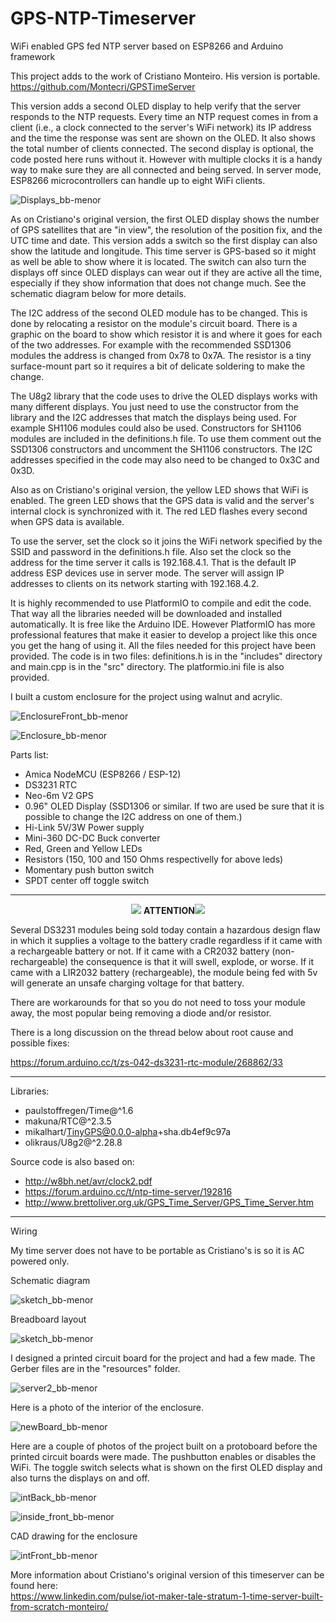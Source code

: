 # GPS-NTP-Timeserver
WiFi enabled GPS fed NTP server based on ESP8266 and Arduino framework 

This project adds to the work of Cristiano Monteiro. His version is portable.<br>
https://github.com/Montecri/GPSTimeServer

This version adds a second OLED display to help verify that the server responds to the NTP requests. Every time an NTP request comes 
in from a client (i.e., a clock connected to the server's WiFi network) its IP address and the time the response was sent are shown 
on the OLED. It also shows the total number of clients connected. The second display is optional, the code posted here runs without it. 
However with multiple clocks it is a handy way to make sure they are all connected and being served. In server mode, ESP8266 
microcontrollers can handle up to eight WiFi clients.

![Displays_bb-menor](https://github.com/mmarkin/GPS-NTP-Timeserver/blob/main/IMAGES/Display.JPG)

As on Cristiano's original version, the first OLED display shows the number of GPS satellites that are "in view", the resolution 
of the position fix, and the UTC time and date. This version adds a switch so the first display can also show the latitude and
longitude. This time server is GPS-based so it might as well be able to show where it is located. The switch can also turn the
displays off since OLED displays can wear out if they are active all the time, especially if they show information that does not 
change much. See the schematic diagram below for more details.

The I2C address of the second OLED module has to be changed. This is done by relocating a resistor on the module's circuit
board. There is a graphic on the board to show which resistor it is and where it goes for each of the two addresses. For example
with the recommended SSD1306 modules the address is changed from 0x78 to 0x7A. The resistor is a tiny surface-mount part so 
it requires a bit of delicate soldering to make the change.

The U8g2 library that the code uses to drive the OLED displays works with many different displays. 
You just need to use the constructor from the library and the I2C addresses that match the displays being used.
For example SH1106 modules could also be used. Constructors for SH1106 modules are included in the definitions.h file. 
To use them comment out the SSD1306 constructors and uncomment the SH1106 constructors. 
The I2C addresses specified in the code may also need to be changed to 0x3C and 0x3D. 

Also as on Cristiano's original version, the yellow LED shows that WiFi is enabled. The green LED shows that the GPS data is 
valid and the server's internal clock is synchronized with it. The red LED flashes every second when GPS data is available.

To use the server, set the clock so it joins the WiFi network specified by the SSID and password in the definitions.h 
file. Also set the clock so the address for the time server it calls is 192.168.4.1. That is the default IP address ESP 
devices use in server mode. The server will assign IP addresses to clients on its network starting with 192.168.4.2.

It is highly recommended to use PlatformIO to compile and edit the code. That way all the libraries needed will be 
downloaded and installed automatically. It is free like the Arduino IDE. However PlatformIO has more professional features 
that make it easier to develop a project like this once you get the hang of using it. All the files needed for this project 
have been provided. The code is in two files: definitions.h is in the "includes" directory and main.cpp is in the "src" 
directory. The platformio.ini file is also provided. 
 
I built a custom enclosure for the project using walnut and acrylic. 

![EnclosureFront_bb-menor](https://github.com/mmarkin/GPS-NTP-Timeserver/blob/main/IMAGES/EnclosureFront.JPG)

![Enclosure_bb-menor](https://github.com/mmarkin/GPS-NTP-Timeserver/blob/main/IMAGES/Enclosure.JPG)

Parts list:

- Amica NodeMCU (ESP8266 / ESP-12)                   
- DS3231 RTC
- Neo-6m V2 GPS
- 0.96" OLED Display (SSD1306 or similar. 
  If two are used be sure that it is possible to change the I2C address on one of them.) 
- Hi-Link 5V/3W Power supply
- Mini-360 DC-DC Buck converter
- Red, Green and Yellow LEDs
- Resistors (150, 100 and 150 Ohms respectivelly for above leds)
- Momentary push button switch
- SPDT center off toggle switch

---
<p align="center"><img src="https://user-images.githubusercontent.com/38574378/132773469-08fb7b59-2f9d-4641-9665-c8d50d3904bc.png">  
<b>ATTENTION</b><img src="https://user-images.githubusercontent.com/38574378/132773469-08fb7b59-2f9d-4641-9665-c8d50d3904bc.png"></p> 

Several DS3231 modules being sold today contain a hazardous design flaw in which it supplies a voltage to the battery cradle 
regardless if it came with a rechargeable battery or not. 
If it came with a CR2032 battery (non-rechargeable) the consequence is that it will swell, explode, or worse. 
If it came with a LIR2032 battery (rechargeable), the module being fed with 5v will generate an unsafe charging voltage for 
that battery.

There are workarounds for that so you do not need to toss your module away, the most popular being removing a diode and/or 
resistor.

There is a long discussion on the thread below about root cause and possible fixes:

https://forum.arduino.cc/t/zs-042-ds3231-rtc-module/268862/33

---

Libraries:

- paulstoffregen/Time@^1.6
- makuna/RTC@^2.3.5
- mikalhart/TinyGPS@0.0.0-alpha+sha.db4ef9c97a
- olikraus/U8g2@^2.28.8

Source code is also based on:<br>
- http://w8bh.net/avr/clock2.pdf
- https://forum.arduino.cc/t/ntp-time-server/192816
- http://www.brettoliver.org.uk/GPS_Time_Server/GPS_Time_Server.htm

---

Wiring

My time server does not have to be portable as Cristiano's is so it is AC powered only.

Schematic diagram

![sketch_bb-menor](https://github.com/mmarkin/GPS-NTP-Timeserver/blob/main/IMAGES/Schematic2.png)

Breadboard layout

![sketch_bb-menor](https://github.com/mmarkin/GPS-NTP-Timeserver/blob/main/IMAGES/sketch_bb.png)

I designed a printed circuit board for the project and had a few made. The Gerber files are in the "resources" folder.

![server2_bb-menor](https://github.com/mmarkin/GPS-NTP-Timeserver/blob/main/IMAGES/Server%202.JPG)

Here is a photo of the interior of the enclosure.

![newBoard_bb-menor](https://github.com/mmarkin/GPS-NTP-Timeserver/blob/main/IMAGES/New%20Board%20(5).JPG)

Here are a couple of photos of the project built on a protoboard before the printed circuit boards were made. 
The pushbutton enables or disables the WiFi. The toggle switch selects what is shown on the first OLED display and 
also turns the displays on and off.

![intBack_bb-menor](https://github.com/mmarkin/GPS-NTP-Timeserver/blob/main/IMAGES/InteriorBack.JPG)

![inside_front_bb-menor](https://github.com/Montecri/GPSTimeServer/blob/Dual-Display/images/IMG_2767.JPG)


CAD drawing for the enclosure

![intFront_bb-menor](https://github.com/mmarkin/GPS-NTP-Timeserver/blob/main/IMAGES/Enclosure.png)

More information about Cristiano's original version of this timeserver can be found here:<br>
https://www.linkedin.com/pulse/iot-maker-tale-stratum-1-time-server-built-from-scratch-monteiro/

